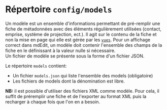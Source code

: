 # Répertoire ``config/models``

Un modèle est un ensemble d'informations permettant de pré-remplir une fiche de métadonnées avec des éléments régulièrement utilisées (contact, emprise, système de projection, ect.).
Il agit sur le contenu de la fiche et non la mise en page qui elle est gérée par les [``vues``](https://github.com/cigalsace/mdedit/tree/master/config/views).
Pour un affichage correct dans mdEdit, un modèle doit contenir l'ensemble des champs de la fiche en le définissant à la valeur nulle si nécessaire.  
Un fichier de modèle se présente sous la forme d'un fichier JSON.

Le répertoire ``models`` contient:
- Un fichier ``models.json`` qui liste l'ensemble des models (obligatoire)
- Les fichiers de models dont la dénomination est libre.

**NB:** il est possible d'utiliser des fichiers XML comme modèle. Pour cela, il suffit de préremplir une fiche et de l'exporter au format XML puis la recharger à chaque fois que l'on en a besoin.

